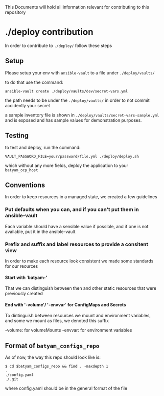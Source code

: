 This Documents will hold all information relevant for contributing to this repository

# ./deploy contribution
In order to contribute to `./deploy/` follow these steps

## Setup
Please setup your env with `ansible-vault` to a file under `./deploy/vaults/`

to do that use the command:
```
ansible-vault create ./deploy/vaults/dev/secret-vars.yml
```

the path needs to be under the `./deploy/vaults/` in order to not commit accidently your secret

a sample inventory file is shown in `./deploy/vaults/secret-vars-sample.yml`
and is exposed and has sample values for demonstration purposes.

## Testing
to test and deploy, run the command:
```
VAULT_PASSWORD_FILE=your/password/file.yml ./deploy/deploy.sh
```
which without any more fields, deploy the application to your `batyam_ocp_host`

## Conventions
In order to keep resources in a managed state, we created a few guidelines

### Put defaults when you can, and if you can't put them in ansible-vault
Each variable should have a sensible value if possible, and if one is not available, put it in the ansible-vault

### Prefix and suffix and label resources to provide a consitent view
In order to make each resource look consistent we made some standards for our reources

#### Start with 'batyam-'
That we can distinguish between then and other static resources that were previously created

#### End with '-volume'/ '-envvar'  for ConfigMaps and Secrets
To dintinguish between resources we mount and environment variables, and some we mount as files, we denoted this suffix

-volume: for volumeMounts
-envvar: for environment variables

## Format of `batyam_configs_repo`
As of now, the way this repo should look like is:
```
$ cd $batyam_configs_repo && find . -maxdepth 1
.
./config.yaml
./.git
```

where config.yaml should be in the general format of the file [](./config.yaml)
